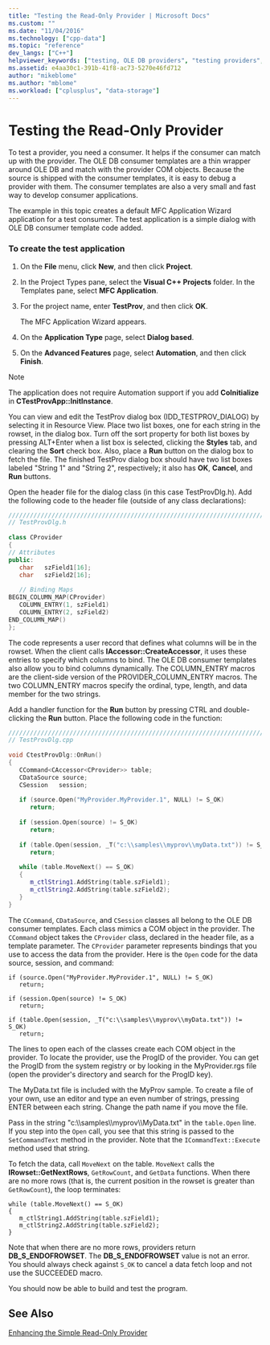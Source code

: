 ```yaml
---
title: "Testing the Read-Only Provider | Microsoft Docs"
ms.custom: ""
ms.date: "11/04/2016"
ms.technology: ["cpp-data"]
ms.topic: "reference"
dev_langs: ["C++"]
helpviewer_keywords: ["testing, OLE DB providers", "testing providers", "OLE DB providers, calling", "OLE DB providers, testing"]
ms.assetid: e4aa30c1-391b-41f8-ac73-5270e46fd712
author: "mikeblome"
ms.author: "mblome"
ms.workload: ["cplusplus", "data-storage"]
---
```

# Testing the Read-Only Provider
To test a provider, you need a consumer. It helps if the consumer can match up with the provider. The OLE DB consumer templates are a thin wrapper around OLE DB and match with the provider COM objects. Because the source is shipped with the consumer templates, it is easy to debug a provider with them. The consumer templates are also a very small and fast way to develop consumer applications.  
  
 The example in this topic creates a default MFC Application Wizard application for a test consumer. The test application is a simple dialog with OLE DB consumer template code added.  
  
### To create the test application  
  
1.  On the **File** menu, click **New**, and then click **Project**.  
  
2.  In the Project Types pane, select the **Visual C++ Projects** folder. In the Templates pane, select **MFC Application**.  
  
3.  For the project name, enter **TestProv**, and then click **OK**.  
  
     The MFC Application Wizard appears.  
  
4.  On the **Application Type** page, select **Dialog based**.  
  
5.  On the **Advanced Features** page, select **Automation**, and then click **Finish**.  
  
> [!NOTE]
>  The application does not require Automation support if you add **CoInitialize** in **CTestProvApp::InitInstance**.  
  
 You can view and edit the TestProv dialog box (IDD_TESTPROV_DIALOG) by selecting it in Resource View. Place two list boxes, one for each string in the rowset, in the dialog box. Turn off the sort property for both list boxes by pressing ALT+Enter when a list box is selected, clicking the **Styles** tab, and clearing the **Sort** check box. Also, place a **Run** button on the dialog box to fetch the file. The finished TestProv dialog box should have two list boxes labeled "String 1" and "String 2", respectively; it also has **OK**, **Cancel**, and **Run** buttons.  
  
 Open the header file for the dialog class (in this case TestProvDlg.h). Add the following code to the header file (outside of any class declarations):  
  
```cpp
////////////////////////////////////////////////////////////////////////  
// TestProvDlg.h  
  
class CProvider   
{  
// Attributes  
public:  
   char   szField1[16];  
   char   szField2[16];  
  
   // Binding Maps  
BEGIN_COLUMN_MAP(CProvider)  
   COLUMN_ENTRY(1, szField1)  
   COLUMN_ENTRY(2, szField2)  
END_COLUMN_MAP()  
};  
```  
  
 The code represents a user record that defines what columns will be in the rowset. When the client calls **IAccessor::CreateAccessor**, it uses these entries to specify which columns to bind. The OLE DB consumer templates also allow you to bind columns dynamically. The COLUMN_ENTRY macros are the client-side version of the PROVIDER_COLUMN_ENTRY macros. The two COLUMN_ENTRY macros specify the ordinal, type, length, and data member for the two strings.  
  
 Add a handler function for the **Run** button by pressing CTRL and double-clicking the **Run** button. Place the following code in the function:  
  
```cpp
///////////////////////////////////////////////////////////////////////  
// TestProvDlg.cpp  
  
void CtestProvDlg::OnRun()  
{  
   CCommand<CAccessor<CProvider>> table;  
   CDataSource source;  
   CSession   session;  
  
   if (source.Open("MyProvider.MyProvider.1", NULL) != S_OK)  
      return;  
  
   if (session.Open(source) != S_OK)  
      return;  
  
   if (table.Open(session, _T("c:\\samples\\myprov\\myData.txt")) != S_OK)  
      return;  
  
   while (table.MoveNext() == S_OK)  
   {  
      m_ctlString1.AddString(table.szField1);  
      m_ctlString2.AddString(table.szField2);  
   }  
}  
```  
  
 The `CCommand`, `CDataSource`, and `CSession` classes all belong to the OLE DB consumer templates. Each class mimics a COM object in the provider. The `CCommand` object takes the `CProvider` class, declared in the header file, as a template parameter. The `CProvider` parameter represents bindings that you use to access the data from the provider. Here is the `Open` code for the data source, session, and command:  
  
```  
if (source.Open("MyProvider.MyProvider.1", NULL) != S_OK)  
   return;  
  
if (session.Open(source) != S_OK)  
   return;  
  
if (table.Open(session, _T("c:\\samples\\myprov\\myData.txt")) != S_OK)  
   return;  
```  
  
 The lines to open each of the classes create each COM object in the provider. To locate the provider, use the ProgID of the provider. You can get the ProgID from the system registry or by looking in the MyProvider.rgs file (open the provider's directory and search for the ProgID key).  
  
 The MyData.txt file is included with the MyProv sample. To create a file of your own, use an editor and type an even number of strings, pressing ENTER between each string. Change the path name if you move the file.  
  
 Pass in the string "c:\\\samples\\\myprov\\\MyData.txt" in the `table.Open` line. If you step into the `Open` call, you see that this string is passed to the `SetCommandText` method in the provider. Note that the `ICommandText::Execute` method used that string.  
  
 To fetch the data, call `MoveNext` on the table. `MoveNext` calls the **IRowset::GetNextRows**, `GetRowCount`, and `GetData` functions. When there are no more rows (that is, the current position in the rowset is greater than `GetRowCount`), the loop terminates:  
  
```  
while (table.MoveNext() == S_OK)  
{  
   m_ctlString1.AddString(table.szField1);  
   m_ctlString2.AddString(table.szField2);  
}  
```  
  
 Note that when there are no more rows, providers return **DB_S_ENDOFROWSET**. The **DB_S_ENDOFROWSET** value is not an error. You should always check against `S_OK` to cancel a data fetch loop and not use the SUCCEEDED macro.  
  
 You should now be able to build and test the program.  
  
## See Also  
 [Enhancing the Simple Read-Only Provider](../../data/oledb/enhancing-the-simple-read-only-provider.md)
